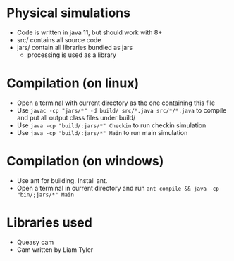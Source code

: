 # Physical simulations
- Code is written in java 11, but should work with 8+
- src/ contains all source code
- jars/ contain all libraries bundled as jars
    - processing is used as a library

# Compilation (on linux)
- Open a terminal with current directory as the one containing this file
- Use `javac -cp "jars/*" -d build/ src/*.java src/*/*.java` to compile and put all output class files under build/
- Use `java -cp "build/:jars/*" Checkin` to run checkin simulation
- Use `java -cp "build/:jars/*" Main` to run main simulation

# Compilation (on windows)
- Use ant for building. Install ant.
- Open a terminal in current directory and run `ant compile && java -cp "bin/;jars/*" Main`

# Libraries used
- Queasy cam
- Cam written by Liam Tyler
